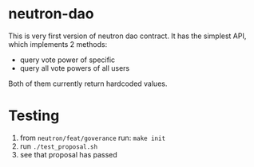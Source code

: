 # neutron-dao

This is very first version of neutron dao contract.  It has the simplest API, which implements 2 methods: 
- query vote power of specific 
- query all vote powers of all users

Both of them currently return hardcoded values.


# Testing 

1. from `neutron/feat/goverance` run:
`make init`
2. run `./test_proposal.sh`
3. see that proposal has passed